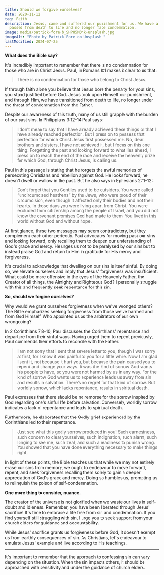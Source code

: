 ```yaml
---
title: Should we forgive ourselves?
date: 2020-11-12
tag: Faith
description: Jesus, came and suffered our punishment for us. We have already
  passed from death to life and no longer face condemnation.
image: media/patrick-fore-b_SHPU5M3nk-unsplash.jpg
imageAlt: "Photo by Patrick Fore on Unsplash "
lastModified: 2024-07-25
---
```

**What does the Bible say?**

It's incredibly important to remember that there is no condemnation for those who are in Christ Jesus. Paul, in Romans 8:1 makes it clear to us that:

> There is no condemnation for those who belong to Christ Jesus.

If through faith alone you believe that Jesus bore the penalty for your sins, you stand justified before God. Jesus took upon Himself our punishment, and through Him, we have transitioned from death to life, no longer under the threat of condemnation from the Father.

Despite our awareness of this truth, many of us still grapple with the burden of our past sins. In Philippians 3:12-14 Paul says:

> I don’t mean to say that I have already achieved these things or that I have already reached perfection. But I press on to possess that perfection for which Christ Jesus first possessed me. No, dear brothers and sisters, I have not achieved it, but I focus on this one thing: Forgetting the past and looking forward to what lies ahead, I press on to reach the end of the race and receive the heavenly prize for which God, through Christ Jesus, is calling us.

Paul in this passage is stating that he forgets the awful memories of persecuting Christians and rebellion against God. He looks forward; he doesn't dwell or wallow in the past. But he also says in Ephesians 2:11-12:

> Don’t forget that you Gentiles used to be outsiders. You were called “uncircumcised heathens” by the Jews, who were proud of their circumcision, even though it affected only their bodies and not their hearts. In those days you were living apart from Christ. You were excluded from citizenship among the people of Israel, and you did not know the covenant promises God had made to them. You lived in this world without God and without hope.

At first glance, these two messages may seem contradictory, but they complement each other perfectly. Paul advocates for moving past our sins and looking forward, only recalling them to deepen our understanding of God's grace and mercy. He urges us not to be paralysed by our sins but to instead praise God and return to Him in gratitude for His mercy and forgiveness.

It's crucial to acknowledge that dwelling on our sins is itself sinful. By doing so, we elevate ourselves and imply that Jesus' forgiveness was insufficient. What could be more offensive in the eyes of the Heavenly Father, the Creator of all things, the Almighty and Righteous God? I personally struggle with this and frequently seek repentance for this sin.

**So, should we forgive ourselves?**

Why would we grant ourselves forgiveness when we've wronged others? The Bible emphasizes seeking forgiveness from those we've harmed and from God Himself. Who appointed us as the arbitrators of our own wrongdoing?

In 2 Corinthians 7:8-10, Paul discusses the Corinthians' repentance and departure from their sinful ways. Having urged them to repent previously, Paul commends their efforts to reconcile with the Father.

> I am not sorry that I sent that severe letter to you, though I was sorry at first, for I know it was painful to you for a little while. Now I am glad I sent it, not because it hurt you, but because the pain caused you to repent and change your ways. It was the kind of sorrow God wants his people to have, so you were not harmed by us in any way. For the kind of sorrow God wants us to experience leads us away from sin and results in salvation. There’s no regret for that kind of sorrow. But worldly sorrow, which lacks repentance, results in spiritual death.

Paul expresses that there should be no remorse for the sorrow inspired by God regarding one's sinful life before salvation. Conversely, worldly sorrow indicates a lack of repentance and leads to spiritual death.

Furthermore, he elaborates that the Godly grief experienced by the Corinthians led to their repentance.

> Just see what this godly sorrow produced in you! Such earnestness, such concern to clear yourselves, such indignation, such alarm, such longing to see me, such zeal, and such a readiness to punish wrong. You showed that you have done everything necessary to make things right.

In light of these points, the Bible teaches us that while we may not entirely erase our sins from memory, we ought to endeavour to move forward, repent, and seek forgiveness recalling them solely to gain a deeper appreciation of God's grace and mercy. Doing so humbles us, prompting us to relinquish the poison of self-condemnation.

**One more thing to consider, nuance.**

The creator of the universe is not glorified when we waste our lives in self-doubt and idleness. Remember, you have been liberated through Jesus' sacrifice! It's time to embrace a life free from sin and condemnation. If you find yourself still struggling with sin, I urge you to seek support from your church elders for guidance and accountability.

While Jesus' sacrifice grants us forgiveness before God, it doesn't exempt us from earthly consequences of sin. As Christians, let's endeavour to emulate Jesus' example and live according to His teachings.

* * *

It's important to remember that the approach to confessing sin can vary depending on the situation. When the sin impacts others, it should be approached with sensitivity and under the guidance of church elders.